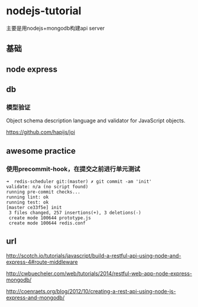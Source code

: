 nodejs-tutorial
===============


主要是用nodejs+mongodb构建api server


## 基础


## node express


## db


### 模型验证

Object schema description language and validator for JavaScript objects.

https://github.com/hapijs/joi



## awesome practice

### 使用precommit-hook，在提交之前进行单元测试

```
➜  redis-scheduler git:(master) ✗ git commit -am 'init'
validate: n/a (no script found)
running pre-commit checks...
running lint: ok
running test: ok
[master ce33f5e] init
 3 files changed, 257 insertions(+), 3 deletions(-)
 create mode 100644 prototype.js
 create mode 100644 redis.conf
```


## url
http://scotch.io/tutorials/javascript/build-a-restful-api-using-node-and-express-4#route-middleware



http://cwbuecheler.com/web/tutorials/2014/restful-web-app-node-express-mongodb/


http://coenraets.org/blog/2012/10/creating-a-rest-api-using-node-js-express-and-mongodb/